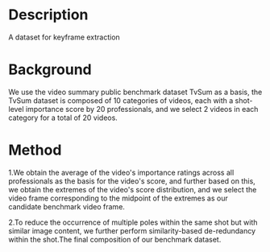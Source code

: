 # Description
A dataset for keyframe extraction
# Background
We use the video summary public benchmark dataset TvSum as a basis, the TvSum dataset is composed of 10 categories of videos, each with a shot-level importance score by 20 professionals, and we select 2 videos in each category for a total of 20 videos.
# Method
1.We obtain the average of the video's importance ratings across all professionals as the basis for the video's score, and further based on this, we obtain the extremes of the video's score distribution, and we select the video frame corresponding to the midpoint of the extremes as our candidate benchmark video frame.

2.To reduce the occurrence of multiple poles within the same shot but with similar image content, we further perform similarity-based de-redundancy within the shot.The final composition of our benchmark dataset.
